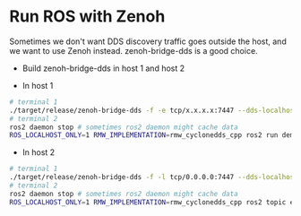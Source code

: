 # Run ROS with Zenoh

Sometimes we don't want DDS discovery traffic goes outside the host, and we want to use Zenoh instead.
zenoh-bridge-dds is a good choice.

* Build zenoh-bridge-dds in host 1 and host 2

* In host 1

```bash
# terminal 1
./target/release/zenoh-bridge-dds -f -e tcp/x.x.x.x:7447 --dds-localhost-only
# terminal 2
ros2 daemon stop # sometimes ros2 daemon might cache data
ROS_LOCALHOST_ONLY=1 RMW_IMPLEMENTATION=rmw_cyclonedds_cpp ros2 run demo_nodes_cpp talker
```

* In host 2

```bash
# terminal 1
./target/release/zenoh-bridge-dds -f -l tcp/0.0.0.0:7447 --dds-localhost-only
# terminal 2
ros2 daemon stop # sometimes ros2 daemon might cache data
ROS_LOCALHOST_ONLY=1 RMW_IMPLEMENTATION=rmw_cyclonedds_cpp ros2 topic echo /chatter
```
